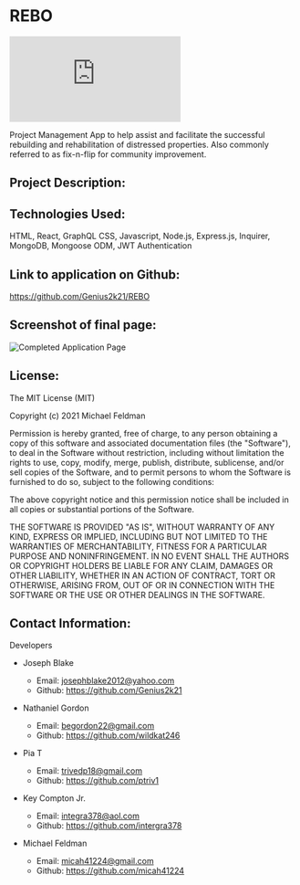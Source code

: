 # REBO

[![GitHub license](https://badgen.net/github/license/Naereen/Strapdown.js)](https://github.com/Naereen/StrapDown.js/blob/master/LICENSE)

Project Management App to help assist and facilitate the successful rebuilding and rehabilitation of distressed properties. Also commonly referred to as fix-n-flip for community improvement.

## Project Description:

## Technologies Used:

HTML, React, GraphQL CSS, Javascript, Node.js, Express.js, Inquirer, MongoDB, Mongoose ODM, JWT Authentication

## Link to application on Github:

https://github.com/Genius2k21/REBO

## Screenshot of final page:

![Completed Application Page](/assets/)

## License:

The MIT License (MIT)

Copyright (c) 2021 Michael Feldman

Permission is hereby granted, free of charge, to any person obtaining a copy of this software and associated documentation files (the "Software"), to deal in the Software without restriction, including without limitation the rights to use, copy, modify, merge, publish, distribute, sublicense, and/or sell copies of the Software, and to permit persons to whom the Software is furnished to do so, subject to the following conditions:

The above copyright notice and this permission notice shall be included in all copies or substantial portions of the Software.

THE SOFTWARE IS PROVIDED "AS IS", WITHOUT WARRANTY OF ANY KIND, EXPRESS OR IMPLIED, INCLUDING BUT NOT LIMITED TO THE WARRANTIES OF MERCHANTABILITY, FITNESS FOR A PARTICULAR PURPOSE AND NONINFRINGEMENT. IN NO EVENT SHALL THE AUTHORS OR COPYRIGHT HOLDERS BE LIABLE FOR ANY CLAIM, DAMAGES OR OTHER LIABILITY, WHETHER IN AN ACTION OF CONTRACT, TORT OR OTHERWISE, ARISING FROM, OUT OF OR IN CONNECTION WITH THE SOFTWARE OR THE USE OR OTHER DEALINGS IN THE SOFTWARE.

## Contact Information:

Developers

- Joseph Blake

  - Email: josephblake2012@yahoo.com
  - Github: https://github.com/Genius2k21

- Nathaniel Gordon

  - Email: begordon22@gmail.com
  - Github: https://github.com/wildkat246

- Pia T

  - Email: trivedp18@gmail.com
  - Github: https://github.com/ptriv1

- Key Compton Jr.

  - Email: integra378@aol.com
  - Github: https://github.com/intergra378

- Michael Feldman

  - Email: micah41224@gmail.com
  - Github: https://github.com/micah41224
